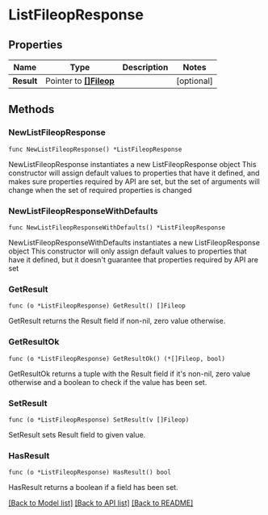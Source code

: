 # ListFileopResponse

## Properties

Name | Type | Description | Notes
------------ | ------------- | ------------- | -------------
**Result** | Pointer to [**[]Fileop**](Fileop.md) |  | [optional] 

## Methods

### NewListFileopResponse

`func NewListFileopResponse() *ListFileopResponse`

NewListFileopResponse instantiates a new ListFileopResponse object
This constructor will assign default values to properties that have it defined,
and makes sure properties required by API are set, but the set of arguments
will change when the set of required properties is changed

### NewListFileopResponseWithDefaults

`func NewListFileopResponseWithDefaults() *ListFileopResponse`

NewListFileopResponseWithDefaults instantiates a new ListFileopResponse object
This constructor will only assign default values to properties that have it defined,
but it doesn't guarantee that properties required by API are set

### GetResult

`func (o *ListFileopResponse) GetResult() []Fileop`

GetResult returns the Result field if non-nil, zero value otherwise.

### GetResultOk

`func (o *ListFileopResponse) GetResultOk() (*[]Fileop, bool)`

GetResultOk returns a tuple with the Result field if it's non-nil, zero value otherwise
and a boolean to check if the value has been set.

### SetResult

`func (o *ListFileopResponse) SetResult(v []Fileop)`

SetResult sets Result field to given value.

### HasResult

`func (o *ListFileopResponse) HasResult() bool`

HasResult returns a boolean if a field has been set.


[[Back to Model list]](../README.md#documentation-for-models) [[Back to API list]](../README.md#documentation-for-api-endpoints) [[Back to README]](../README.md)


